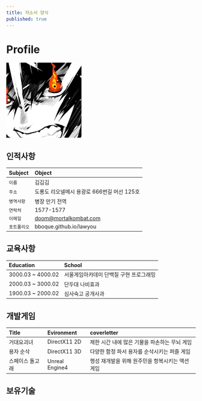 ```yaml
---
title: 자소서 양식
published: true
---
```


# Profile
![Profile](Images/K-2.jpg)
## 인적사항
|   Subject  | Object|
|:---|:---|
| `이름` | 김김김      | Cilent Programming   |   
| `주소` |   도룡도 리오넬메시 용광로 666번길 머선 125호| 
| `병역사항` | 병장 만기 전역|
| `연락처` | 1577-1577|
| `이메일` | doom@mortalkombat.com|
| `포트폴리오` | bboque.github.io/lawyou

## 교육사항
| Education | School |
|:--|:--|
|3000.03 ~ 4000.02 | 서울게임아카데미 단백질 구현 프로그래밍|
|2000.03 ~ 3000.02 | 단두대 나비효과| 
|1900.03 ~ 2000.02 | 심사숙고 공개사과|

## 개발게임
|Title|Evironment|coverletter|
|:--|:--|:--|
| 거대요괴녀 | DirectX11 2D | 제한 시간 내에 많은 기물을 파손하는 무뇌 게임 |
| 용자 순삭 | DirectX11 3D | 다양한 함정 파서 용자를 순삭시키는 퍼즐 게임 |
| 스페이스 돌고래 | Unreal Engine4 | 행성 재개발을 위해 원주민을 항복시키는 액션 게임 |

## 보유기술